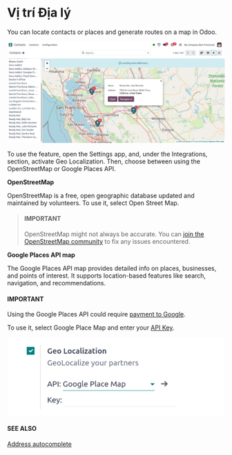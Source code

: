 # Vị trí Địa lý

You can locate contacts or places and generate routes on a map in Odoo.

![Map displaying a contact's location.](../../../_images/contacts1.png)

To use the feature, open the Settings app, and, under the Integrations,
section, activate Geo Localization. Then, choose between using the OpenStreetMap or
Google Places API.

**OpenStreetMap**

OpenStreetMap is a free, open geographic database updated and maintained by volunteers. To use it,
select Open Street Map.

> #### IMPORTANT
> OpenStreetMap might not always be accurate. You can [join the OpenStreetMap community](https://www.openstreetmap.org/fixthemap) to fix any issues encountered.

**Google Places API map**

The Google Places API map provides detailed info on places, businesses, and points of interest. It
supports location-based features like search, navigation, and recommendations.

#### IMPORTANT
Using the Google Places API could require [payment to Google](https://mapsplatform.google.com/pricing/).

To use it, select Google Place Map and enter your [API Key](../../websites/website/configuration/address_autocomplete.md#address-autocomplete-generate-api-key).

![Google Places API key](../../../_images/google-places-api-key.png)

#### SEE ALSO
[Address autocomplete](../../websites/website/configuration/address_autocomplete.md)
